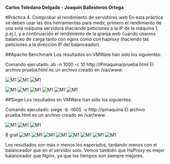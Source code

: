 **Carlos Toledano Delgado - Joaquín Ballesteros Ortega**

#Práctica 4. Comprobar el rendimiento de servidores web
En esta práctica se deben usar las dos herramientas para medir, primero el rendimiento de una sola máquina servidora (haciendo peticiones a la IP de la máquina 1, p.ej.), y a continuación el rendimiento de la granja web cuando usamos balanceo de carga tanto con nginx como con haproxy (haciendo las peticiones a la dirección IP del balanceador).

##Apache Benchmark
Los resultados en VMWare han sido los siguientes:

Comando ejecutado: ab -n 1000 -c 10 http://IPmaquina/prueba.html El archivo prueba.html es un archivo creado en /var/www.


![M1](https://github.com/joaquinb25/SWAP1516/blob/master/Practicas/Practica4/img/tests%20becnhmark/haproxybench.png)
![M1](https://github.com/joaquinb25/SWAP1516/blob/master/Practicas/Practica4/img/tests%20becnhmark/nginxbench.png)
![M1](https://github.com/joaquinb25/SWAP1516/blob/master/Practicas/Practica4/img/tests%20becnhmark/servidor1bench.png)


![M1](https://github.com/joaquinb25/SWAP1516/blob/master/Practicas/Practica4/img/graficas%20benchmark/grafica1.jpg)
![M1](https://github.com/joaquinb25/SWAP1516/blob/master/Practicas/Practica4/img/graficas%20benchmark/grafica2.jpg)
![M1](https://github.com/joaquinb25/SWAP1516/blob/master/Practicas/Practica4/img/graficas%20benchmark/grafica3.jpg)
![M1](https://github.com/joaquinb25/SWAP1516/blob/master/Practicas/Practica4/img/graficas%20benchmark/grafica4.png)
![M1](https://github.com/joaquinb25/SWAP1516/blob/master/Practicas/Practica4/img/graficas%20benchmark/grafica5.png)
![M1](https://github.com/joaquinb25/SWAP1516/blob/master/Practicas/Practica4/img/graficas%20benchmark/grafica6.png)


##Siege
Los resultados en VMWare han sido los siguientes:

Comando ejecutado: siege -b -t60S -v http://ipmaquina El archivo prueba.html es un archivo creado en /var/www.

![M1](https://github.com/joaquinb25/SWAP1516/blob/master/Practicas/Practica4/img/tests%20siege/grafica1.png)
![M1](https://github.com/joaquinb25/SWAP1516/blob/master/Practicas/Practica4/img/tests%20siege/grafica2.png)
![M1](https://github.com/joaquinb25/SWAP1516/blob/master/Practicas/Practica4/img/tests%20siege/grafica3.png)

8 graf
![M1](https://github.com/joaquinb25/SWAP1516/blob/master/Practicas/Practica4/img/graficas%20siege/grafica1.png)
![M1](https://github.com/joaquinb25/SWAP1516/blob/master/Practicas/Practica4/img/graficas%20siege/grafica2.png)
![M1](https://github.com/joaquinb25/SWAP1516/blob/master/Practicas/Practica4/img/graficas%20siege/grafica3.png)
![M1](https://github.com/joaquinb25/SWAP1516/blob/master/Practicas/Practica4/img/graficas%20siege/grafica4.png)
![M1](https://github.com/joaquinb25/SWAP1516/blob/master/Practicas/Practica4/img/graficas%20siege/grafica5.png)
![M1](https://github.com/joaquinb25/SWAP1516/blob/master/Practicas/Practica4/img/graficas%20siege/grafica6.png)
![M1](https://github.com/joaquinb25/SWAP1516/blob/master/Practicas/Practica4/img/graficas%20siege/grafica7.png)
![M1](https://github.com/joaquinb25/SWAP1516/blob/master/Practicas/Practica4/img/graficas%20siege/grafica8.png)

Los resultados son más o menos los esperados, tardando menos con el balanceador que en el servidor solo. Vemos también que HaProxy es mejor balanceador que Nginx, ya que los tiempos son siempre mejores.


